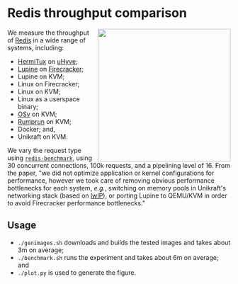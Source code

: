 # Redis throughput comparison

<img align="right" src="../../plots/fig_12_redis-perf.svg" width="300" />

We measure the throughput of [Redis](https://redis.io/) in a wide range of
systems, including:

 * [HermiTux](https://ssrg-vt.github.io/hermitux/) on [uHyve](https://github.com/hermitcore/uhyve);
 * [Lupine](https://github.com/hckuo/Lupine-Linux) on [Firecracker](https://firecracker-microvm.github.io/);
 * Lupine on KVM;
 * Linux on Firecracker;
 * Linux on KVM;
 * Linux as a userspace binary;
 * [OSv](https://github.com/cloudius-systems/osv) on KVM;
 * [Rumprun](https://github.com/rumpkernel/rumprun) on KVM;
 * Docker; and,
 * Unikraft on KVM.

We vary the request type using
[`redis-benchmark`](https://github.com/redis/redis/blob/2.2/src/redis-benchmark.c),
using 30 concurrent connections, 100k requests, and a pipelining level of 16.
From the paper, "we did not optimize application or kernel configurations for
performance, however we took care of removing obvious performance bottlenecks
for each system, _e.g._, switching on memory pools in Unikraft's networking
stack (based on [lwIP](https://github.com/unikraft/lib-lwip)), or porting Lupine
to QEMU/KVM in order to avoid Firecracker performance bottlenecks."

## Usage

 * `./genimages.sh` downloads and builds the tested images and takes about 3m
   on average;
 * `./benchmark.sh` runs the experiment and takes about 6m on average; and
 * `./plot.py` is used to generate the figure.
